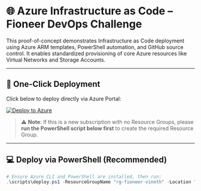 # 🌐 Azure Infrastructure as Code – Fioneer DevOps Challenge

This proof-of-concept  demonstrates Infrastructure as Code deployment using Azure ARM templates, PowerShell automation, and GitHub source control. It enables standardized provisioning of core Azure resources like Virtual Networks and Storage Accounts.

---

## 🚀 One-Click Deployment

Click below to deploy directly via Azure Portal:

[![Deploy to Azure](https://aka.ms/deploytoazurebutton)](https://portal.azure.com/#create/Microsoft.Template/uri/https://raw.githubusercontent.com/vinoji2005/Vino_Test/main/templates/mainTemplate.json)

> ⚠️ **Note**: If this is a new subscription with no Resource Groups, please **run the PowerShell script below first** to create the required Resource Group.

---

## 💻 Deploy via PowerShell (Recommended)

```powershell
# Ensure Azure CLI and PowerShell are installed, then run:
.\scripts\deploy.ps1 -ResourceGroupName "rg-fioneer-vinoth" -Location "eastus"
